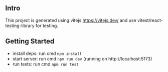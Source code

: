 ## Intro

This project is generated using vitejs https://vitejs.dev/ and use vitest/react-testing-library for testing.

## Getting Started

- install deps: run cmd `npm install`
- start server: run cmd `npm run dev` (running on http://localhost:5173)
- run tests: run cmd `npm run test`
